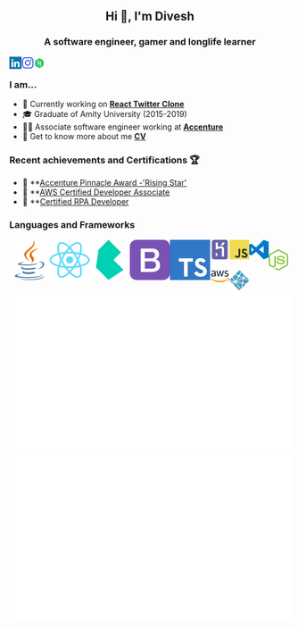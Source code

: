 <h2 align="center">Hi 👋, I'm Divesh</h2>
<h3 align="center">A software engineer, gamer and longlife learner</h3>


<a href="https://www.linkedin.com/in/divesh-keswani-a347b1112/" target="blank"><img align="left" src="icons/linkedin.svg" alt="divesh" width="22px" /></a>

<a href="https://www.instagram.com/divesh_keswani" target="blank"><img align="left" src="icons/instagram.svg" alt="divesh" width="22px" /></a>
<a href="https://www.hackerrank.com/diveshkswn" target="blank"><img align="left" src="icons/hackerrank.svg" alt="divesh" width="22px" /></a>
<br />
### I am...
* 🔭 Currently working on **[React Twitter Clone](https://github.com/diveshkswn/twitter-clone)**
* 🎓 Graduate of Amity University (2015-2019)
* 👨‍💻 Associate software engineer working at **[Accenture](https://www.accenture.com/)**
* 📄 Get to know more about me **[CV](https://diveshkswn.github.io/portfolio_/)**

### Recent achievements and Certifications 🏆

* 🥉 **[Accenture Pinnacle Award -'Rising Star'](https://www.linkedin.com/posts/divesh-keswani-a347b1112_pinnacle-award-fy21-jan-activity-6765649738604912641-EcYv/)
* 🥉 **[AWS Certified Developer Associate](https://www.youracclaim.com/badges/3e46a196-b005-43ec-9002-4722acf4d5ab/linked_in)
* 🥉 **[Certified RPA Developer](https://www.linkedin.com/feed/update/urn:li:activity:6726141606086422529/)


### Languages and Frameworks


<img align="left" src="icons/java.svg" />
<img align="left" src="icons/react.svg" />
<img align="left" src="icons/bulma.svg" />
<img align="left" src="icons/bootstrap.svg" />
<img align="left" src="icons/typescript.svg" />
<img align="left" src="icons/heroku-icon.svg" width="35px" /> &nbsp; &nbsp;
<img align="left" src="icons/logo-javascript.svg" width="35px" /> 
<img align="left" src="icons/visual-studio-code.svg"   margin="10px" width="35px"/>
<img align="left" src="icons/nodejs-icon.svg"  margin="10px" width="35px"/>
<img align="left" src="icons/aws-2.svg"  margin="10px" width="35px"/>
<img align="left" src="icons/netlify-icon.svg"  margin="10px" width="35px"/>

<br />
<br />
<br />

![](https://raw.githubusercontent.com/diveshkswn/github-stats-transparent/output/generated/overview.svg)
![](https://raw.githubusercontent.com/diveshkswn/github-stats-transparent/output/generated/languages.svg)
